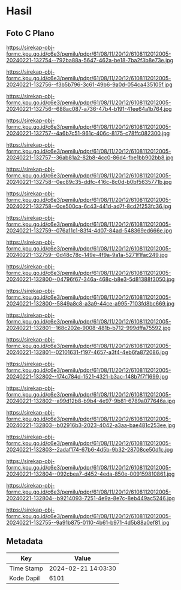 # Hasil

## Foto C Plano

https://sirekap-obj-formc.kpu.go.id/c6e3/pemilu/pdpr/61/08/11/20/12/6108112012005-20240221-132754--792ba88a-5647-462a-be18-7ba2f3b8e73e.jpg

https://sirekap-obj-formc.kpu.go.id/c6e3/pemilu/pdpr/61/08/11/20/12/6108112012005-20240221-132756--f3b5b796-3c61-49b6-9a0d-054ca435105f.jpg

https://sirekap-obj-formc.kpu.go.id/c6e3/pemilu/pdpr/61/08/11/20/12/6108112012005-20240221-132756--688ac087-a736-47b4-b191-41ee64a1b764.jpg

https://sirekap-obj-formc.kpu.go.id/c6e3/pemilu/pdpr/61/08/11/20/12/6108112012005-20240221-132757--4a6b7c51-961c-406c-8175-c78ffc082300.jpg

https://sirekap-obj-formc.kpu.go.id/c6e3/pemilu/pdpr/61/08/11/20/12/6108112012005-20240221-132757--36ab81a2-82b8-4cc0-86d4-fbe1bb902bb8.jpg

https://sirekap-obj-formc.kpu.go.id/c6e3/pemilu/pdpr/61/08/11/20/12/6108112012005-20240221-132758--0ec89c35-ddfc-416c-8c0d-b0bf5635771b.jpg

https://sirekap-obj-formc.kpu.go.id/c6e3/pemilu/pdpr/61/08/11/20/12/6108112012005-20240221-132758--0ce500ca-6c43-441d-ad7f-8cd2f253fc36.jpg

https://sirekap-obj-formc.kpu.go.id/c6e3/pemilu/pdpr/61/08/11/20/12/6108112012005-20240221-132759--076a11c1-83f4-4d07-84ad-548369ed666e.jpg

https://sirekap-obj-formc.kpu.go.id/c6e3/pemilu/pdpr/61/08/11/20/12/6108112012005-20240221-132759--0d48c78c-149e-4f9a-9a1a-5271f1fac249.jpg

https://sirekap-obj-formc.kpu.go.id/c6e3/pemilu/pdpr/61/08/11/20/12/6108112012005-20240221-132800--04796f67-346a-468c-b8e3-5d81388f3050.jpg

https://sirekap-obj-formc.kpu.go.id/c6e3/pemilu/pdpr/61/08/11/20/12/6108112012005-20240221-132800--5849a8c8-a3a9-44ce-a995-7103fd8bc669.jpg

https://sirekap-obj-formc.kpu.go.id/c6e3/pemilu/pdpr/61/08/11/20/12/6108112012005-20240221-132801--168c202e-9008-481b-b712-999dffa75592.jpg

https://sirekap-obj-formc.kpu.go.id/c6e3/pemilu/pdpr/61/08/11/20/12/6108112012005-20240221-132801--02101631-f197-4657-a3f4-4eb6fa872086.jpg

https://sirekap-obj-formc.kpu.go.id/c6e3/pemilu/pdpr/61/08/11/20/12/6108112012005-20240221-132802--174c784d-1521-4321-b3ac-148b7f7f1699.jpg

https://sirekap-obj-formc.kpu.go.id/c6e3/pemilu/pdpr/61/08/11/20/12/6108112012005-20240221-132802--a99d12b8-b9b4-4e97-9b81-6789a077646a.jpg

https://sirekap-obj-formc.kpu.go.id/c6e3/pemilu/pdpr/61/08/11/20/12/6108112012005-20240221-132803--b02916b3-2023-4042-a3aa-bae481c253ee.jpg

https://sirekap-obj-formc.kpu.go.id/c6e3/pemilu/pdpr/61/08/11/20/12/6108112012005-20240221-132803--2adaf174-67b6-4d5b-9b32-28708ce50d1c.jpg

https://sirekap-obj-formc.kpu.go.id/c6e3/pemilu/pdpr/61/08/11/20/12/6108112012005-20240221-132804--092cbea7-d452-4eda-850e-009159810861.jpg

https://sirekap-obj-formc.kpu.go.id/c6e3/pemilu/pdpr/61/08/11/20/12/6108112012005-20240221-132804--b9214093-7251-4e9a-8e7c-8eb449ac5246.jpg

https://sirekap-obj-formc.kpu.go.id/c6e3/pemilu/pdpr/61/08/11/20/12/6108112012005-20240221-132755--9a91b875-0110-4b61-b971-4d5b88a0ef81.jpg


## Metadata

| Key        | Value               |
| ---------- | ------------------- |
| Time Stamp | 2024-02-21 14:03:30 |
| Kode Dapil | 6101                |



